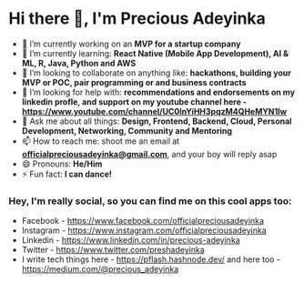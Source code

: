 # Hi there 👋, I'm Precious Adeyinka

- 🔭 I’m currently working on an **MVP for a startup company**
- 🌱 I’m currently learning: **React Native (Mobile App Development), AI & ML, R, Java, Python and AWS**
- 👯 I’m looking to collaborate on anything like: **hackathons, building your MVP or POC, pair programming or and business contracts**
- 🤔 I’m looking for help with: **recommendations and endorsements on my linkedin profle, and support on my youtube channel here - https://www.youtube.com/channel/UC0lnYiHH3pqzM4QHeMYN1lw**
- 💬 Ask me about all things: **Design, Frontend, Backend, Cloud, Personal Development, Networking, Community and Mentoring**
- 📫 How to reach me: shoot me an email at **officialpreciousadeyinka@gmail.com**, and your boy will reply asap
- 😄 Pronouns: **He/Him**
- ⚡ Fun fact: **I can dance!**

### Hey, I'm really social, so you can find me on this cool apps too:
- Facebook - https://www.facebook.com/officialpreciousadeyinka
- Instagram - https://www.instagram.com/officialpreciousadeyinka
- Linkedin - https://www.linkedin.com/in/precious-adeyinka
- Twitter - https://www.twitter.com/preshadeyinka
- I write tech things here - https://pflash.hashnode.dev/ and here too - https://medium.com/@precious_adeyinka
